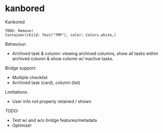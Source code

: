 # kanbored
Kanbored

```
TODO: Remove!
Container(child: Text("TMP"), color: Colors.white,)
```

Behaviour:
- Archived task & column: viewing archived columns, show all tasks within archived column & show column w/ inactive tasks.

Bridge support:
- Multiple checklist
- Archived task (card), column (list)

Limitations:
- User info not properly retained / shown

TODO:
- Test w/ and w/o bridge features/metadata
- Optimize!